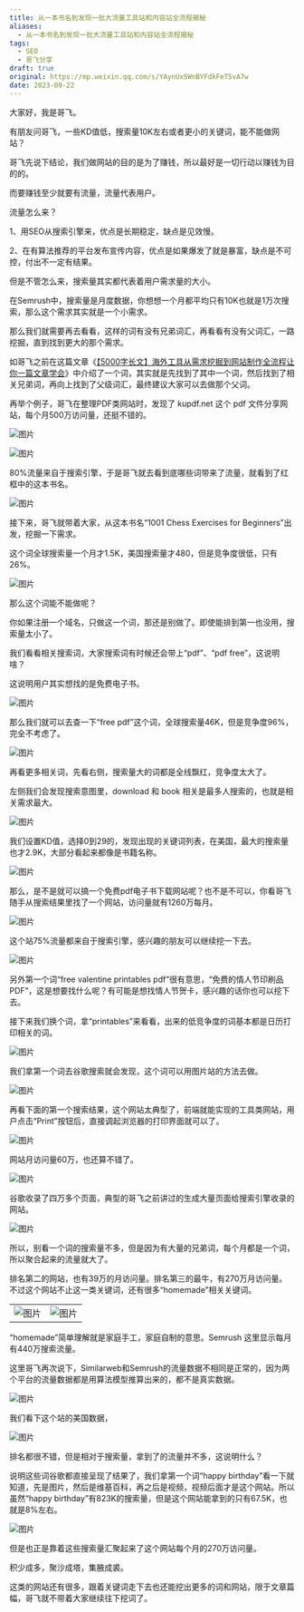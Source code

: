 ```yaml
---
title: 从一本书名到发现一批大流量工具站和内容站全流程揭秘
aliases:
  - 从一本书名到发现一批大流量工具站和内容站全流程揭秘
tags:
  - SEO
  - 哥飞分享
draft: true
original: https://mp.weixin.qq.com/s/YAynUxSWnBYFdkFeT5vA7w
date: 2023-09-22
---
```

大家好，我是哥飞。  

有朋友问哥飞，一些KD值低，搜索量10K左右或者更小的关键词，能不能做网站？  

哥飞先说下结论，我们做网站的目的是为了赚钱，所以最好是一切行动以赚钱为目的的。

而要赚钱至少就要有流量，流量代表用户。

流量怎么来？

1、用SEO从搜索引擎来，优点是长期稳定，缺点是见效慢。  

2、在有算法推荐的平台发布宣传内容，优点是如果爆发了就是暴富，缺点是不可控，付出不一定有结果。

但是不管怎么来，搜索量其实都代表着用户需求量的大小。  

在Semrush中，搜索量是月度数据，你想想一个月都平均只有10K也就是1万次搜索，那么这个需求其实就是一个小需求。  

那么我们就需要再去看看，这样的词有没有兄弟词汇，再看看有没有父词汇，一路挖掘，直到找到更大的那个需求。  

如哥飞之前在这篇文章《[【5000字长文】海外工具从需求挖掘到网站制作全流程让你一篇文章学会](http://mp.weixin.qq.com/s?__biz=MjM5OTIzMzYyMA==&mid=2650080068&idx=1&sn=fd78f26239bf2187919b613a8d7c9a4f&chksm=bf3f327f8848bb69d2ef72fff06666370f0f5ad83dccccbf584a77c864f70120e625fad5f27a&scene=21#wechat_redirect)》中介绍了一个词，其实就是先找到了其中一个词，然后找到了相关兄弟词，再向上找到了父级词汇，最终建议大家可以去做那个父词。  

再举个例子，哥飞在整理PDF类网站时，发现了 kupdf.net 这个 pdf 文件分享网站，每个月500万访问量，还挺不错的。  

![图片](https://mmbiz.qpic.cn/sz_mmbiz_png/LBrX00GQeictib15GAhhBkjVhSVEiaXNVwgDenH2sCm0Jya9akYMy3rJ9BNyCZaKFSxdoibpyhOPTEBE6Igwm3t2rw/640?wx_fmt=png&tp=webp&wxfrom=5&wx_lazy=1&wx_co=1)

![图片](https://mmbiz.qpic.cn/sz_mmbiz_png/LBrX00GQeictib15GAhhBkjVhSVEiaXNVwgSaAdUTyDZSYpFK5fAoAu6TXicpicDMV1KibKedHGJg7NeSZOfmHx26FQQ/640?wx_fmt=png&tp=webp&wxfrom=5&wx_lazy=1&wx_co=1)

80%流量来自于搜索引擎，于是哥飞就去看到底哪些词带来了流量，就看到了红框中的这本书名。

![图片](https://mmbiz.qpic.cn/sz_mmbiz_png/LBrX00GQeictib15GAhhBkjVhSVEiaXNVwg6zqIuvyBicERqDfndoibpXulR02FEXicOyxQnAdcCyR5Nf2TB7agnh0YQ/640?wx_fmt=png&tp=webp&wxfrom=5&wx_lazy=1&wx_co=1)

接下来，哥飞就带着大家，从这本书名“1001 Chess Exercises for Beginners”出发，挖掘一下需求。

这个词全球搜索量一个月才1.5K，美国搜索量才480，但是竞争度很低，只有26%。  

![图片](https://mmbiz.qpic.cn/sz_mmbiz_png/LBrX00GQeictib15GAhhBkjVhSVEiaXNVwgD2wicvWmLibCZiabrTRv2urVNt3TE5eYnq7ickbAoTCYMyWibdThaYlG7wA/640?wx_fmt=png&tp=webp&wxfrom=5&wx_lazy=1&wx_co=1)

那么这个词能不能做呢？  

你如果注册一个域名，只做这一个词，那还是别做了。即使能排到第一也没用，搜索量太小了。

我们看看相关搜索词，大家搜索词有时候还会带上“pdf”、“pdf free”，这说明啥？  

这说明用户其实想找的是免费电子书。

![图片](https://mmbiz.qpic.cn/sz_mmbiz_png/LBrX00GQeictib15GAhhBkjVhSVEiaXNVwgoQYyTdic0VtjfUdI7OHicVlUPZJXlE8ybLJZicJNAxkx12PxvI3uHmBzA/640?wx_fmt=png&tp=webp&wxfrom=5&wx_lazy=1&wx_co=1)

那么我们就可以去查一下“free pdf”这个词，全球搜索量46K，但是竞争度96%，完全不考虑了。  

![图片](https://mmbiz.qpic.cn/sz_mmbiz_png/LBrX00GQeictib15GAhhBkjVhSVEiaXNVwglMcVmvIibaczpfLCzKXINntbZiaNvs4RC4XxzcgeDbdRXrkONmptG6nQ/640?wx_fmt=png&tp=webp&wxfrom=5&wx_lazy=1&wx_co=1)

再看更多相关词，先看右侧，搜索量大的词都是全线飘红，竞争度太大了。  

左侧我们会发现搜索意图里，download 和 book 相关是最多人搜索的，也就是相关需求最大。  

![图片](https://mmbiz.qpic.cn/sz_mmbiz_png/LBrX00GQeictib15GAhhBkjVhSVEiaXNVwgR8my1zH4SqvMJOUMkY7yfWEznlE0YBVQHoqRcgZqT0HM6OjP6bOXMg/640?wx_fmt=png&tp=webp&wxfrom=5&wx_lazy=1&wx_co=1)

我们设置KD值，选择0到29的，发现出现的关键词列表，在美国，最大的搜索量也才2.9K，大部分看起来都像是书籍名称。

![图片](https://mmbiz.qpic.cn/sz_mmbiz_png/LBrX00GQeictib15GAhhBkjVhSVEiaXNVwgyUXhUF7zudNxmXfIPNxjlhtPwjztwGmzfLCf4f8HjMObqRqHHldicHQ/640?wx_fmt=png&tp=webp&wxfrom=5&wx_lazy=1&wx_co=1)

那么，是不是就可以搞一个免费pdf电子书下载网站呢？也不是不可以，你看哥飞随手从搜索结果里找了一个网站，访问量就有1260万每月。

![图片](https://mmbiz.qpic.cn/sz_mmbiz_png/LBrX00GQeictib15GAhhBkjVhSVEiaXNVwghU1kwDFH2c0D2jIBh7ia8M5cDK2bUPnOU2MCChI8oribtKOEF1m9seKA/640?wx_fmt=png&tp=webp&wxfrom=5&wx_lazy=1&wx_co=1)

这个站75%流量都来自于搜索引擎，感兴趣的朋友可以继续挖一下去。  

![图片](https://mmbiz.qpic.cn/sz_mmbiz_png/LBrX00GQeictib15GAhhBkjVhSVEiaXNVwgj2Owz0WgI4jksPe20EKfBw2jxw4I2ibsHHGhoZqtciaplSbV9rZkumCQ/640?wx_fmt=png&tp=webp&wxfrom=5&wx_lazy=1&wx_co=1)

另外第一个词“free valentine printables pdf”很有意思，“免费的情人节印刷品PDF”，这是想要找什么呢？有可能是想找情人节贺卡，感兴趣的话你也可以挖下去。

接下来我们换个词，拿“printables”来看看，出来的低竞争度的词基本都是日历打印相关的词。  

![图片](https://mmbiz.qpic.cn/sz_mmbiz_png/LBrX00GQeictib15GAhhBkjVhSVEiaXNVwgR8y4felIsIn1USTFj1y8eJKVIrA2vPjZBxHZ2JXLKtFuRt5VRhrV3Q/640?wx_fmt=png&tp=webp&wxfrom=5&wx_lazy=1&wx_co=1)

我们拿第一个词去谷歌搜索就会发现，这个词可以用图片站的方法去做。

![图片](https://mmbiz.qpic.cn/sz_mmbiz_png/LBrX00GQeictib15GAhhBkjVhSVEiaXNVwgdiaY5TBEIAFYJiahqL86aqExJL1Q6QcluJ7Bn2JXo3eNhXz3Vic73p4ibA/640?wx_fmt=png&tp=webp&wxfrom=5&wx_lazy=1&wx_co=1)

再看下面的第一个搜索结果，这个网站太典型了，前端就能实现的工具类网站，用户点击“Print”按钮后，直接调起浏览器的打印界面就可以了。  

![图片](https://mmbiz.qpic.cn/sz_mmbiz_png/LBrX00GQeictib15GAhhBkjVhSVEiaXNVwgcib9n09AkLDibXwibhOTXh82yw1knDBics3pS197m0FVozqaibo8kicoJMxA/640?wx_fmt=png&tp=webp&wxfrom=5&wx_lazy=1&wx_co=1)

网站月访问量60万，也还算不错了。

![图片](https://mmbiz.qpic.cn/sz_mmbiz_png/LBrX00GQeictib15GAhhBkjVhSVEiaXNVwgkjdxLhHFYGib8gZ5Vac0Oqxia7ZejN9xaPa6mxibAXyAJlmdcXibuHhR4A/640?wx_fmt=png&tp=webp&wxfrom=5&wx_lazy=1&wx_co=1)

谷歌收录了四万多个页面，典型的哥飞之前讲过的生成大量页面给搜索引擎收录的网站。

![图片](https://mmbiz.qpic.cn/sz_mmbiz_png/LBrX00GQeictib15GAhhBkjVhSVEiaXNVwgPjUWvFlT92g8JdH2RtOqPQnuqwRG3EQaJicdLiasqFtnA0r8uudibtBpA/640?wx_fmt=png&tp=webp&wxfrom=5&wx_lazy=1&wx_co=1)

所以，别看一个词的搜索量不多，但是因为有大量的兄弟词，每个月都是一个词，所以聚合起来的流量就大了。  

排名第二的网站，也有39万的月访问量。排名第三的最牛，有270万月访问量。不过这个网站不止这一类关键词，还有很多“homemade”相关关键词。  

|   |   |
|---|---|
|![图片](https://mmbiz.qpic.cn/sz_mmbiz_png/LBrX00GQeictib15GAhhBkjVhSVEiaXNVwgvpchYDFWdFM7pKxqR4KXs0LahWjkmPwu3XzJG5d8PqMlx0pp94D96A/640?wx_fmt=png&tp=webp&wxfrom=5&wx_lazy=1&wx_co=1)|![图片](https://mmbiz.qpic.cn/sz_mmbiz_png/LBrX00GQeictib15GAhhBkjVhSVEiaXNVwgKgiabrlGlibbcpcoXaeXAk2BXrk7hMFhhWNvfvyQ1erVOC8ODJ3cVojA/640?wx_fmt=png&tp=webp&wxfrom=5&wx_lazy=1&wx_co=1)|

“homemade”简单理解就是家庭手工，家庭自制的意思。Semrush 这里显示每月有440万搜索流量。

这里哥飞再次说下，Similarweb和Semrush的流量数据不相同是正常的，因为两个平台的流量数据都是用算法模型推算出来的，都不是真实数据。  

![图片](https://mmbiz.qpic.cn/sz_mmbiz_png/LBrX00GQeictib15GAhhBkjVhSVEiaXNVwgUGFnymG7kW1ImImzdjgiaFicwFb4bYI64ZGChKFB8oae6by8ib0J7I4GA/640?wx_fmt=png&tp=webp&wxfrom=5&wx_lazy=1&wx_co=1)

我们看下这个站的美国数据，  

![图片](https://mmbiz.qpic.cn/sz_mmbiz_png/LBrX00GQeictib15GAhhBkjVhSVEiaXNVwgibRJTVRpgiareicHgeNt2WGrY4mShu2CoSldF1AuXRqlnhUIZJtQ10Qug/640?wx_fmt=png&tp=webp&wxfrom=5&wx_lazy=1&wx_co=1)

排名都很不错，但是相对于搜索量，拿到了的流量并不多，这说明什么？  

说明这些词谷歌都直接呈现了结果了，我们拿第一个词“happy birthday”看一下就知道，先是图片，然后是维基百科，再之后是视频，视频后面才是这个网站。所以虽然“happy birthday”有823K的搜索量，但是这个网站能拿到的只有67.5K，也就是8%左右。

![图片](https://mmbiz.qpic.cn/sz_mmbiz_png/LBrX00GQeictib15GAhhBkjVhSVEiaXNVwgUZibDJ9dnq0QP2BcLzts119WsxbCOmibic5AvtWZDDW1U7QwY86Nd82ZQ/640?wx_fmt=png&tp=webp&wxfrom=5&wx_lazy=1&wx_co=1)

但是也正是靠着这些搜索量汇聚起来了这个网站每个月的270万访问量。  

积少成多，聚沙成塔，集腋成裘。

这类的网站还有很多，跟着关键词走下去也还能挖出更多的词和网站，限于文章篇幅，哥飞就不带着大家继续往下挖词了。  